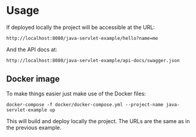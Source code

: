 # Usage

If deployed locally the project will be accessible at the URL:

```
http://localhost:8080/java-servlet-example/hello?name=me
```

And the API docs at:

```
http://localhost:8080/java-servlet-example/api-docs/swagger.json
```

## Docker image

To make things easier just make use of the Docker files:

```
docker-compose -f docker/docker-compose.yml --project-name java-servlet-example up
```

This will build and deploy locally the project. The URLs are the same as in the previous example.